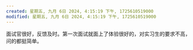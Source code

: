 ```yaml
---
created: 星期五, 九月 6日 2024, 4:15:19 下午, 1725610519000
modified: 星期五, 九月 6日 2024, 4:15:19 下午, 1725610519000
---
```


面试官很好，反馈及时。第一次面试就面上了体验很好的，对实习生的要求不高，问的都挺简单。